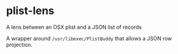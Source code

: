 plist-lens
==========

A lens between an OSX plist and a JSON list of records


A wrapper around `/usr/libexec/PlistBuddy` that allows a JSON row projection.





